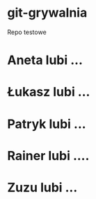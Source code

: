 # git-grywalnia
Repo testowe

# Aneta lubi ...
# Łukasz lubi ...
# Patryk lubi ...
# Rainer lubi ....
# Zuzu lubi ...
